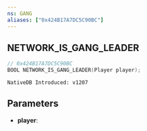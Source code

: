 ```yaml
---
ns: GANG
aliases: ["0x424B17A7DC5C90BC"]
---
```

## NETWORK_IS_GANG_LEADER

```c
// 0x424B17A7DC5C90BC
BOOL NETWORK_IS_GANG_LEADER(Player player);
```

```
NativeDB Introduced: v1207
```

## Parameters
* **player**:

